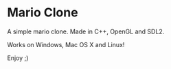 # Mario Clone

[comment]: <> ([![macosx]&#40;https://github.com/Dssdiego/game_breakout/actions/workflows/osx.yml/badge.svg&#41;]&#40;https://github.com/Dssdiego/game_breakout/actions/workflows/osx.yml&#41;)

[comment]: <> ([![windows]&#40;https://github.com/Dssdiego/game_breakout/actions/workflows/windows.yml/badge.svg&#41;]&#40;https://github.com/Dssdiego/game_breakout/actions/workflows/windows.yml&#41;)

[comment]: <> ([![linux]&#40;https://github.com/Dssdiego/game_breakout/actions/workflows/linux.yml/badge.svg&#41;]&#40;https://github.com/Dssdiego/game_breakout/actions/workflows/linux.yml&#41;)

A simple mario clone. Made in C++, OpenGL and SDL2.

Works on Windows, Mac OS X and Linux!

Enjoy ;)